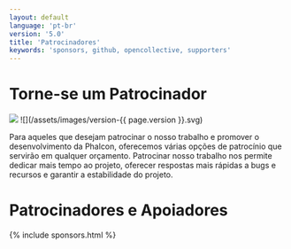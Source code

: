 ```yaml
---
layout: default
language: 'pt-br'
version: '5.0'
title: 'Patrocinadores'
keywords: 'sponsors, github, opencollective, supporters'
---
```


# Torne-se um Patrocinador
![](/assets/images/document-status-stable-success.svg) ![](/assets/images/version-{{ page.version }}.svg)

Para aqueles que desejam patrocinar o nosso trabalho e promover o desenvolvimento da Phalcon, oferecemos várias opções de patrocínio que servirão em qualquer orçamento. Patrocinar nosso trabalho nos permite dedicar mais tempo ao projeto, oferecer respostas mais rápidas a bugs e recursos e garantir a estabilidade do projeto.

# Patrocinadores e Apoiadores

{% include sponsors.html %}
